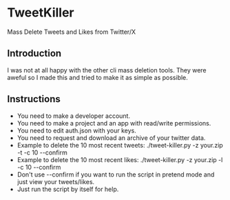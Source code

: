 # TweetKiller
Mass Delete Tweets and Likes from Twitter/X

## Introduction
I was not at all happy with the other cli mass deletion tools. They were aweful so I made this and tried to make it as simple as possible.

## Instructions
- You need to make a developer account.
- You need to make a project and an app with read/write permissions.
- You need to edit auth.json with your keys.
- You need to request and download an archive of your twitter data.
- Example to delete the 10 most recent tweets: ./tweet-killer.py -z your.zip -t -c 10 --confirm
- Example to delete the 10 most recent likes: ./tweet-killer.py -z your.zip -l -c 10 --confirm
- Don't use --confirm if you want to run the script in pretend mode and just view your tweets/likes.
- Just run the script by itself for help.

